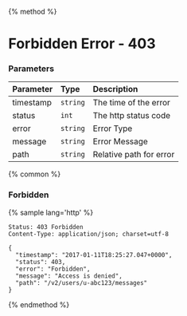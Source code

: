 {% method %}
# Forbidden Error - 403

### Parameters
| Parameter | Type     | Description             |
|:----------|:---------|:------------------------|
| timestamp | `string` | The time of the error   |
| status    | `int`    | The http status code    |
| error     | `string` | Error Type              |
| message   | `string` | Error Message           |
| path      | `string` | Relative path for error |

{% common %}

### Forbidden
{% sample lang='http' %}


```http
Status: 403 Forbidden
Content-Type: application/json; charset=utf-8

{
  "timestamp": "2017-01-11T18:25:27.047+0000",
  "status": 403,
  "error": "Forbidden",
  "message": "Access is denied",
  "path": "/v2/users/u-abc123/messages"
}
```

{% endmethod %}